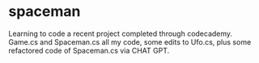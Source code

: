 # spaceman
Learning to code a recent project completed through codecademy.
Game.cs and Spaceman.cs all my code, some edits to Ufo.cs, plus some refactored code of Spaceman.cs via CHAT GPT.
